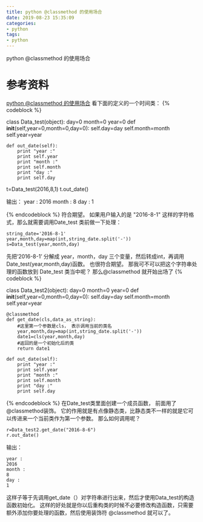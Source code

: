 ```yaml
---
title: python @classmethod 的使用场合
date: 2019-08-23 15:35:09
categories:
- python
tags:
- python
---
```

python @classmethod 的使用场合
<!-- more -->
# 参考资料
[python @classmethod 的使用场合](https://blog.csdn.net/dyh4201/article/details/78336529)
看下面的定义的一个时间类：
{% codeblock %}

class Data_test(object):
    day=0
    month=0
    year=0
    def __init__(self,year=0,month=0,day=0):
        self.day=day
        self.month=month
        self.year=year

    def out_date(self):
        print "year :"
        print self.year
        print "month :"
        print self.month
        print "day :"
        print self.day
t=Data_test(2016,8,1)
t.out_date()

输出： 
year :
2016
month :
8
day :
1

{% endcodeblock %}
符合期望。
如果用户输入的是 "2016-8-1" 这样的字符格式，那么就需要调用Date_test 类前做一下处理：

	string_date='2016-8-1'
	year,month,day=map(int,string_date.split('-'))
	s=Data_test(year,month,day)

先把‘2016-8-1’ 分解成 year，month，day 三个变量，然后转成int，再调用Date_test(year,month,day)函数。 也很符合期望。
那我可不可以把这个字符串处理的函数放到 Date_test 类当中呢？
那么@classmethod 就开始出场了
{% codeblock %}

class Data_test2(object):
    day=0
    month=0
    year=0
    def __init__(self,year=0,month=0,day=0):
        self.day=day
        self.month=month
        self.year=year

    @classmethod
    def get_date(cls,data_as_string):
        #这里第一个参数是cls， 表示调用当前的类名
        year,month,day=map(int,string_date.split('-'))
        date1=cls(year,month,day)
        #返回的是一个初始化后的类
        return date1

    def out_date(self):
        print "year :"
        print self.year
        print "month :"
        print self.month
        print "day :"
        print self.day

{% endcodeblock %}
在Date_test类里面创建一个成员函数， 前面用了@classmethod装饰。 它的作用就是有点像静态类，比静态类不一样的就是它可以传进来一个当前类作为第一个参数。
那么如何调用呢？

	r=Data_test2.get_date("2016-8-6")
	r.out_date()

输出：

	year :
	2016
	month :
	8
	day :
	1

这样子等于先调用get_date（）对字符串进行出来，然后才使用Data_test的构造函数初始化。
这样的好处就是你以后重构类的时候不必要修改构造函数，只需要额外添加你要处理的函数，然后使用装饰符 @classmethod 就可以了。